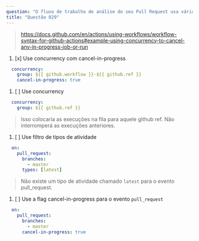 ```yaml
---
question: "O fluxo de trabalho de análise do seu Pull Request usa várias ferramentas de análise de código e leva cerca de 20 minutos para ser concluído completamente. Ele é acionado no evento `pull_request` com o filtro `branches` configurado para `master`. Portanto, se um desenvolvedor enviar múltiplos commits em poucos minutos, vários fluxos de trabalho serão executados em paralelo. Como você pode interromper todas as execuções anteriores do fluxo de trabalho e executar apenas a mais recente com as alterações mais atuais?"
title: "Questão 029"
---
```


> https://docs.github.com/en/actions/using-workflows/workflow-syntax-for-github-actions#example-using-concurrency-to-cancel-any-in-progress-job-or-run

1. [x] Use concurrency com cancel-in-progress
```yaml
  concurrency:
    group: ${{ github.workflow }}-${{ github.ref }}
    cancel-in-progress: true
```
1. [ ] Use concurrency
```yaml
  concurrency:
    group: ${{ github.ref }}
```
> Isso colocaria as execuções na fila para aquele github ref. Não interromperá as execuções anteriores.

1. [ ] Use filtro de tipos de atividade
```yaml
  on:
    pull_request:
      branches:
        - master
      types: [latest]
```
> Não existe um tipo de atividade chamado `latest` para o evento pull_request.

1. [ ] Use a flag cancel-in-progress para o evento `pull_request`
```yaml
  on:
    pull_request:
      branches:
        - master
      cancel-in-progress: true
```
